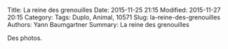 Title: La reine des grenouilles
Date: 2015-11-25 21:15
Modified: 2015-11-27 20:15
Category:
Tags: Duplo, Animal, 10571
Slug: la-reine-des-grenouilles
Authors: Yann Baumgartner
Summary: La reine des grenouilles

Des photos.
